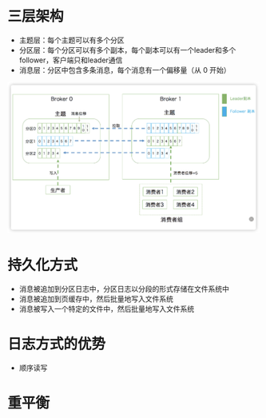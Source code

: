 # 三层架构
- 主题层：每个主题可以有多个分区
- 分区层：每个分区可以有多个副本，每个副本可以有一个leader和多个follower，客户端只和leader通信
- 消息层：分区中包含多条消息，每个消息有一个偏移量（从 0 开始）

![示例图片](./images/kafka_base.png)

# 持久化方式
- 消息被追加到分区日志中，分区日志以分段的形式存储在文件系统中
- 消息被追加到页缓存中，然后批量地写入文件系统
- 消息被写入一个特定的文件中，然后批量地写入文件系统

# 日志方式的优势
- 顺序读写

# 重平衡